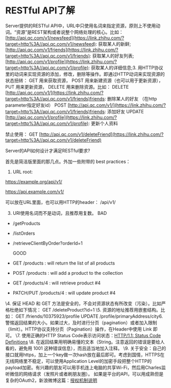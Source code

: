 # RESTful API了解

Server提供的RESTful API中，URL中只使用名词来指定资源，原则上不使用动词。“资源”是REST架构或者说整个网络处理的核心。比如：
[http://api.qc.com/v1/newsfeed](https://link.zhihu.com/?target=http%3A//api.qc.com/v1/newsfeed): 获取某人的新鲜; 
[http://api.qc.com/v1/friends](https://link.zhihu.com/?target=http%3A//api.qc.com/v1/friends): 获取某人的好友列表;
[http://api.qc.com/v1/profile](https://link.zhihu.com/?target=http%3A//api.qc.com/v1/profile): 获取某人的详细信息;3. 用HTTP协议里的动词来实现资源的添加，修改，删除等操作。即通过HTTP动词来实现资源的状态扭转：
GET    用来获取资源，
POST  用来新建资源（也可以用于更新资源），
PUT    用来更新资源，
DELETE  用来删除资源。比如：
DELETE [http://api.qc.com/v1/](https://link.zhihu.com/?target=http%3A//api.qc.com/v1/friends)friends: 删除某人的好友 （在http parameter指定好友id）
POST [http://api.qc.com/v1/](https://link.zhihu.com/?target=http%3A//api.qc.com/v1/friends)friends: 添加好友
UPDATE [http://api.qc.com/v1/profile](https://link.zhihu.com/?target=http%3A//api.qc.com/v1/profile): 更新个人资料

禁止使用： GET [http://api.qc.com/v1/deleteFriend](https://link.zhihu.com/?target=http%3A//api.qc.com/v1/deleteFriend) 

Server的API如何设计才满足RESTful要求?

首先是简洁版里面的那几点。外加一些附带的 best practices：

1. URL root:

https://example.org/api/v1/

https://api.example.com/v1/

可以放在URL里面，也可以用HTTP的header：
/api/v1/

3. URI使用名词而不是动词，且推荐用复数。
BAD

- /getProducts

- /listOrders

- /retrieveClientByOrder?orderId=1

  GOOD


- GET /products : will return the list of all products
- POST /products : will add a product to the collection
- GET /products/4 : will retrieve product #4
- PATCH/PUT /products/4 : will update product #4

\4. 保证  HEAD 和 GET 方法是安全的，不会对资源状态有所改变（污染）。比如严格杜绝如下情况：
GET /deleteProduct?id=1
\5. 资源的地址推荐用嵌套结构。比如：
GET /friends/10375923/profile
UPDATE /profile/primaryAddress/city6. 警惕返回结果的大小。如果过大，及时进行分页（pagination）或者加入限制（limit）。HTTP协议支持分页（Pagination）操作，在Header中使用 Link 即可。
\7. 使用正确的HTTP Status Code表示访问状态：[HTTP/1.1: Status Code Definitions](https://link.zhihu.com/?target=http%3A//www.w3.org/Protocols/rfc2616/rfc2616-sec10.html)
\8. 在返回结果用明确易懂的文本（String。注意返回的错误是要给人看的，避免用 1001 这种错误信息），而且适当地加入注释。
\9. 关于安全：自己的接口就用https，加上一个key做一次hash放在最后即可。考虑到国情，HTTPS在无线网络里不稳定，可以使用Application Level的加密手段把整个HTTP的payload加密。有兴趣的朋友可以用手机连上电脑的共享Wi-Fi，然后用Charles监听微信的网络请求（发照片或者刷朋友圈）。
如果是平台的API，可以用成熟但是复杂的OAuth2，新浪微博这篇：[授权机制说明](https://link.zhihu.com/?target=http%3A//open.weibo.com/wiki/%25E6%258E%2588%25E6%259D%2583%25E6%259C%25BA%25E5%2588%25B6%25E8%25AF%25B4%25E6%2598%258E)